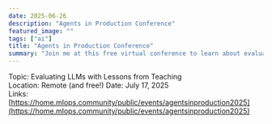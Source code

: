 ```yaml
---
date: 2025-06-26
description: "Agents in Production Conference"
featured_image: ""
tags: ["ai"]
title: "Agents in Production Conference"
summary: "Join me at this free virtual conference to learn about evaluating LLM performance systematically"
---
```


Topic: Evaluating LLMs with Lessons from Teaching     
Location: Remote (and free!)
Date: July 17, 2025   
Links: [https://home.mlops.community/public/events/agentsinproduction2025](https://home.mlops.community/public/events/agentsinproduction2025)
